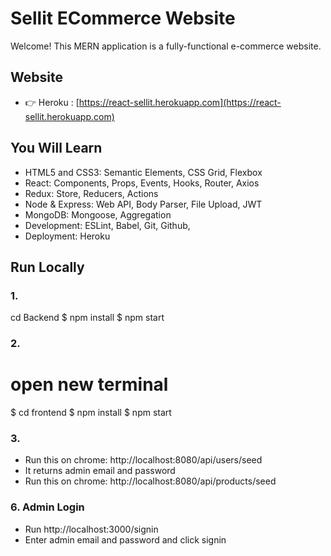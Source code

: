 # Sellit ECommerce Website
Welcome! This MERN application is a fully-functional e-commerce website.

## Website

- 👉 Heroku : [https://react-sellit.herokuapp.com](https://react-sellit.herokuapp.com)


## You Will Learn

- HTML5 and CSS3: Semantic Elements, CSS Grid, Flexbox
- React: Components, Props, Events, Hooks, Router, Axios
- Redux: Store, Reducers, Actions
- Node & Express: Web API, Body Parser, File Upload, JWT
- MongoDB: Mongoose, Aggregation
- Development: ESLint, Babel, Git, Github,
- Deployment: Heroku

## Run Locally


### 1.
cd Backend
$ npm install
$ npm start


### 2. 
# open new terminal
$ cd frontend
$ npm install
$ npm start

### 3.

- Run this on chrome: http://localhost:8080/api/users/seed
- It returns admin email and password
- Run this on chrome: http://localhost:8080/api/products/seed

### 6. Admin Login

- Run http://localhost:3000/signin
- Enter admin email and password and click signin

